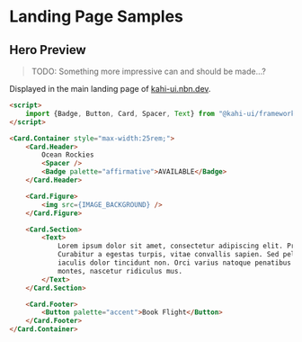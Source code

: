 # Landing Page Samples

## Hero Preview

> TODO: Something more impressive can and should be made...?

Displayed in the main landing page of [kahi-ui.nbn.dev](https://kahi-ui.nbn.dev).

<!-- prettier-ignore -->
```html default Hero Preview
<script>
    import {Badge, Button, Card, Spacer, Text} from "@kahi-ui/framework";
</script>

<Card.Container style="max-width:25rem;">
    <Card.Header>
        Ocean Rockies
        <Spacer />
        <Badge palette="affirmative">AVAILABLE</Badge>
    </Card.Header>

    <Card.Figure>
        <img src={IMAGE_BACKGROUND} />
    </Card.Figure>

    <Card.Section>
        <Text>
            Lorem ipsum dolor sit amet, consectetur adipiscing elit. Proin et consectetur orci.
            Curabitur a egestas turpis, vitae convallis sapien. Sed pellentesque rutrum tellus, in
            iaculis dolor tincidunt non. Orci varius natoque penatibus et magnis dis parturient
            montes, nascetur ridiculus mus.
        </Text>
    </Card.Section>

    <Card.Footer>
        <Button palette="accent">Book Flight</Button>
    </Card.Footer>
</Card.Container>
```
